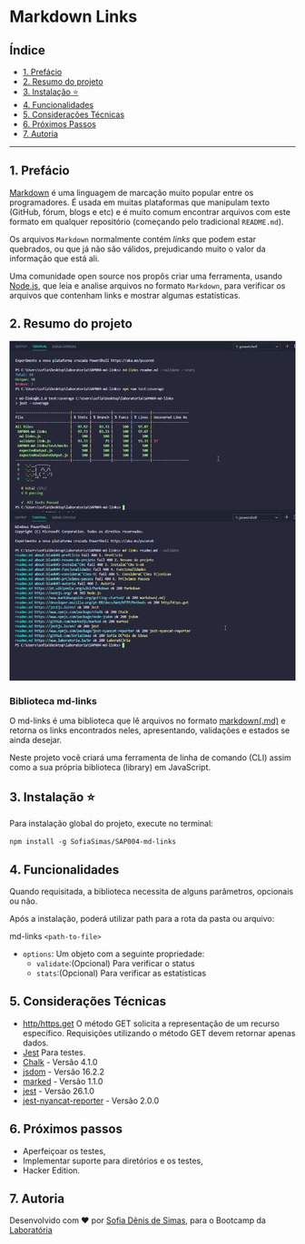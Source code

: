 # Markdown Links

## Índice

* [1. Prefácio](#1-prefácio)
* [2. Resumo do projeto](#2-resumo-do-projeto)
* [3. Instalação ⭐️](#3-instalação)
* [4. Funcionalidades](#4-funcionalidades)
* [5. Considerações Técnicas](#5-considerações-técnicas)
* [6. Próximos Passos](#6-próximos-passos)
* [7. Autoria](#7-autoria)

***

## 1. Prefácio

[Markdown](https://pt.wikipedia.org/wiki/Markdown) é uma linguagem de marcação
muito popular entre os programadores. É usada em muitas plataformas que
manipulam texto (GitHub, fórum, blogs e etc) e é muito comum encontrar arquivos
com este formato em qualquer repositório (começando pelo tradicional
`README.md`).

Os arquivos `Markdown` normalmente contém _links_ que podem estar
quebrados, ou que já não são válidos, prejudicando muito o valor da
informação que está ali.

Uma comunidade open source nos propôs criar uma ferramenta, usando
[Node.js](https://nodejs.org/), que leia e analise arquivos no formato
`Markdown`, para verificar os arquivos que contenham links e mostrar algumas
estatísticas.

## 2. Resumo do projeto

<img src="./img/md-links.png">

### Biblioteca md-links

O md-links é uma biblioteca que lê arquivos no formato [markdown(.md)](https://www.markdownguide.org/getting-started/) e retorna os links encontrados neles, apresentando, validações e estados se ainda desejar.

Neste projeto você criará uma ferramenta de linha de comando (CLI) assim como a
sua própria biblioteca (library) em JavaScript.

## 3. Instalação ⭐️

Para instalação global do projeto, execute no terminal:

`npm install -g SofiaSimas/SAP004-md-links`

## 4. Funcionalidades

Quando requisitada, a biblioteca necessita de alguns parâmetros, opcionais ou não.

Após a instalação, poderá utilizar path para a rota da pasta ou arquivo:

md-links `<path-to-file>`

* `options`: Um objeto com a seguinte propriedade:
  - `validate`:(Opcional) Para verificar o status
  - `stats`:(Opcional) Para verificar as estatísticas

## 5. Considerações Técnicas

* [http/https.get](https://developer.mozilla.org/pt-BR/docs/Web/HTTP/Methods) O método GET solicita a representação de um recurso específico. Requisições utilizando o método GET devem retornar apenas dados.
* [Jest](https://jestjs.io/en/) Para testes.
* [Chalk](https://www.npmjs.com/package/chalk) - Versão 4.1.0
* [jsdom](https://www.npmjs.com/package/node-jsdom) - Versão 16.2.2
* [marked](https://github.com/markedjs/marked) - Versão 1.1.0
* [jest](https://jestjs.io/en/) - Versão 26.1.0
* [jest-nyancat-reporter](https://www.npmjs.com/package/jest-nyancat-reporter) - Versão 2.0.0

## 6. Próximos passos

* Aperfeiçoar os testes,
* Implementar suporte para diretórios e os testes,
* Hacker Edition.

## 7. Autoria

Desenvolvido com ♥️ por [Sofia Dênis de Simas](https://github.com/SofiaSimas), para o Bootcamp da [Laboratória](https://www.laboratoria.la/br)


